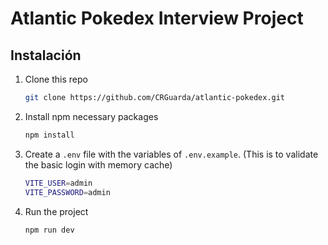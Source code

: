 # Atlantic Pokedex Interview Project

## Instalación

1. Clone this repo

   ```sh
   git clone https://github.com/CRGuarda/atlantic-pokedex.git
   ```

2. Install npm necessary packages

   ```sh
   npm install
   ```

3. Create a `.env` file with the variables of `.env.example`. (This is to validate the basic login with memory cache)

   ```sh
   VITE_USER=admin
   VITE_PASSWORD=admin
   ```

4. Run the project
   ```sh
   npm run dev
   ```
